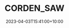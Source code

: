 ---
date: 2023-04-03T15:41:00+10:00
description: A cylindrical boombox constructed out of reclaimed douglas-fir plywood. 
draft: false
icon: 2023-04-03-corden_saw.webp
language: en
title: CORDEN_SAW
link: https://www.instagram.com/p/CqhSckuugtq/
alt: A photo of a cylindrical boombox constructed out of reclaimed douglas-fir plywood. 

---